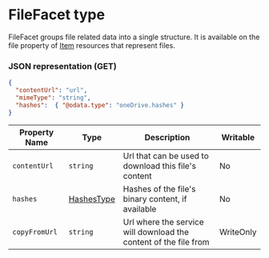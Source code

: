 ﻿# FileFacet type
FileFacet groups file related data into a single structure.
It is available on the file property of [Item][item-resource] resources that represent files.

### JSON representation (GET)

<!-- { "blockType": "resource", "@odata.type": "oneDrive.file" } -->
```json
{
  "contentUrl": "url",
  "mimeType": "string",
  "hashes":  { "@odata.type": "oneDrive.hashes" }
}
```

Property Name | Type | Description | Writable
---|---|---|---
`contentUrl` | `string` | Url that can be used to download this file's content | No
`hashes` | [HashesType](hashes_facet.md) | Hashes of the file's binary content, if available | No
`copyFromUrl` | `string` | Url where the service will download the content of the file from | WriteOnly

[item-resource]: ../resources/item.md
